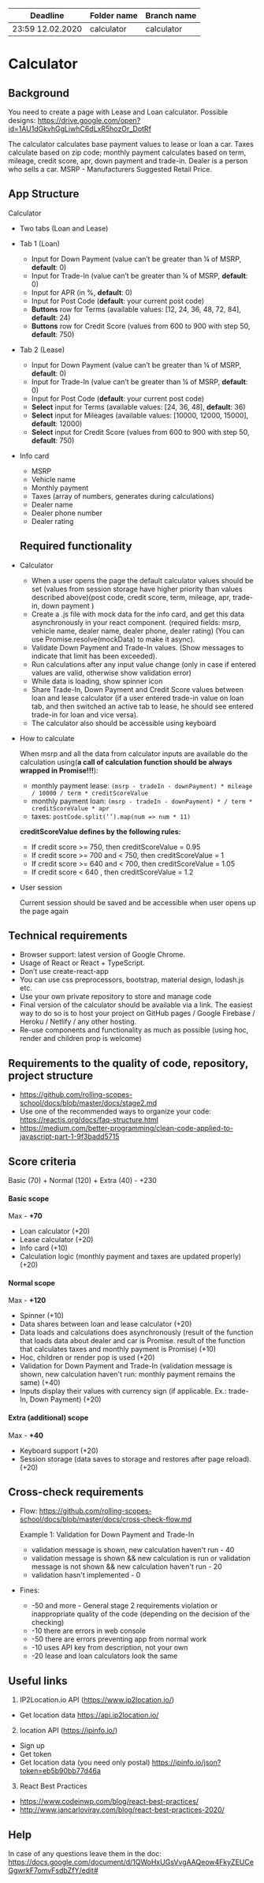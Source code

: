 | Deadline         | Folder name | Branch name |
| ---------------- | ----------- | ----------- |
| 23:59 12.02.2020 | calculator  | calculator  |

# Calculator

## Background

You need to create a page with Lease and Loan calculator. Possible designs: https://drive.google.com/open?id=1AU1dGkvhGgLiwhC6dLxR5hozOr_DotRf

The calculator calculates base payment values to lease or loan a car. Taxes calculate based on zip code; monthly payment calculates based on term, mileage, credit score, apr, down payment and trade-in. Dealer is a person who sells a car. MSRP - Manufacturers Suggested Retail Price.

## App Structure

Calculator

- Two tabs (Loan and Lease)
- Tab 1 (Loan)
  - Input for Down Payment (value can’t be greater than ¼ of MSRP, **default**: 0)
  - Input for Trade-In (value can’t be greater than ¼ of MSRP, **default**: 0)
  - Input for APR (in %, **default**: 0)
  - Input for Post Code (**default**: your current post code)
  - **Buttons** row for Terms (available values: [12, 24, 36, 48, 72, 84], **default**: 24)
  - **Buttons** row for Credit Score (values from 600 to 900 with step 50, **default**: 750)
- Tab 2 (Lease)
  - Input for Down Payment (value can’t be greater than ¼ of MSRP, **default**: 0)
  - Input for Trade-In (value can’t be greater than ¼ of MSRP, **default**: 0)
  - Input for Post Code (**default**: your current post code)
  - **Select** input for Terms (available values: [24, 36, 48], **default**: 36)
  - **Select** input for Mileages (available values: [10000, 12000, 15000], **default**: 12000)
  - **Select** input for Credit Score (values from 600 to 900 with step 50, **default**: 750)
- Info card

  - MSRP
  - Vehicle name
  - Monthly payment
  - Taxes (array of numbers, generates during calculations)
  - Dealer name
  - Dealer phone number
  - Dealer rating

  ## Required functionality

- Calculator
  - When a user opens the page the default calculator values should be set (values from session storage have higher priority than values described above)(post code, credit score, term, mileage, apr, trade-in, down payment )
  - Create a .js file with mock data for the info card, and get this data asynchronously in your react component. (required fields: msrp, vehicle name, dealer name, dealer phone, dealer rating) (You can use Promise.resolve(mockData) to make it async).
  - Validate Down Payment and Trade-In values. (Show messages to indicate that limit has been exceeded).
  - Run calculations after any input value change (only in case if entered values are valid, otherwise show validation error)
  - While data is loading, show spinner icon
  - Share Trade-In, Down Payment and Credit Score values between loan and lease calculator (if a user entered trade-in value on loan tab, and then switched an active tab to lease, he should see entered trade-in for loan and vice versa).
  - The calculator also should be accessible using keyboard
- How to calculate

  When msrp and all the data from calculator inputs are available do the calculation using(**a call of calculation function should be always wrapped in Promise!!!**):

  - monthly payment lease: `(msrp - tradeIn - downPayment) * mileage / 10000 / term * creditScoreValue`
  - monthly payment loan: `(msrp - tradeIn - downPayment) * / term * creditScoreValue * apr`
  - taxes: `postCode.split(‘’).map(num => num * 11)`

  **creditScoreValue defines by the following rules:**

  - If credit score >= 750, then creditScoreValue = 0.95
  - If credit score >= 700 and < 750, then creditScoreValue = 1
  - If credit score >= 640 and < 700, then creditScoreValue = 1.05
  - If credit score < 640 , then creditScoreValue = 1.2

- User session

  Current session should be saved and be accessible when user opens up the page again

## Technical requirements

- Browser support: latest version of Google Chrome.
- Usage of React or React + TypeScript.
- Don’t use create-react-app
- You can use css preprocessors, bootstrap, material design, lodash.js etc.
- Use your own private repository to store and manage code
- Final version of the calculator should be available via a link. The easiest way to do so is to host your project on GitHub pages / Google Firebase / Heroku / Netlify / any other hosting.
- Re-use components and functionality as much as possible (using hoc, render and children prop is welcome)

## Requirements to the quality of code, repository, project structure

- https://github.com/rolling-scopes-school/docs/blob/master/docs/stage2.md
- Use one of the recommended ways to organize your code: https://reactjs.org/docs/faq-structure.html
- https://medium.com/better-programming/clean-code-applied-to-javascript-part-1-9f3badd5715

## Score criteria

Basic (70) + Normal (120) + Extra (40) - +230

#### Basic scope

Max - **+70**

- Loan calculator (+20)
- Lease calculator (+20)
- Info card (+10)
- Calculation logic (monthly payment and taxes are updated properly) (+20)

#### Normal scope

Max - **+120**

- Spinner (+10)
- Data shares between loan and lease calculator (+20)
- Data loads and calculations does asynchronously (result of the function that loads data about dealer and car is Promise. result of the function that calculates taxes and monthly payment is Promise) (+10)
- Hoc, children or render pop is used (+20)
- Validation for Down Payment and Trade-In (validation message is shown, new calculation haven't run: monthly payment remains the same) (+40)
- Inputs display their values with currency sign (if applicable. Ex.: trade-In, Down Payment) (+20)

#### Extra (additional) scope

Max - **+40**

- Keyboard support (+20)
- Session storage (data saves to storage and restores after page reload). (+20)

## Cross-check requirements

- Flow: https://github.com/rolling-scopes-school/docs/blob/master/docs/cross-check-flow.md

  Example 1: Validation for Down Payment and Trade-In

  - validation message is shown, new calculation haven't run - 40
  - validation message is shown && new calculation is run or validation message is not shown && new calculation haven't run - 20
  - validation hasn't implemented - 0

- Fines:
  - -50 and more - General stage 2 requirements violation or inappropriate quality of the code (depending on the decision of the checking)
  - -10 there are errors in web console
  - -50 there are errors preventing app from normal work
  - -10 uses API key from description, not your own
  - -20 lease and loan calculators look the same

## Useful links

1. IP2Location.io API (https://www.ip2location.io/)

- Get location data https://api.ip2location.io/

2. location API (https://ipinfo.io/)

- Sign up
- Get token
- Get location data (you need only postal) https://ipinfo.io/json?token=eb5b90bb77d46a

3. React Best Practices

- https://www.codeinwp.com/blog/react-best-practices/
- http://www.jancarloviray.com/blog/react-best-practices-2020/

## Help

In case of any questions leave them in the doc: https://docs.google.com/document/d/1QWoHxUGsVvgAAQeow4FkyZEUCeGgwrkF7omvFsdbZfY/edit#
